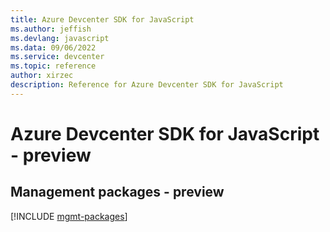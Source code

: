 ```yaml
---
title: Azure Devcenter SDK for JavaScript
ms.author: jeffish
ms.devlang: javascript
ms.data: 09/06/2022
ms.service: devcenter
ms.topic: reference
author: xirzec
description: Reference for Azure Devcenter SDK for JavaScript
---
```

# Azure Devcenter SDK for JavaScript - preview

## Management packages - preview
[!INCLUDE [mgmt-packages](devcenter-mgmt-index.md)]
